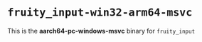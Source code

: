 # `fruity_input-win32-arm64-msvc`

This is the **aarch64-pc-windows-msvc** binary for `fruity_input`
